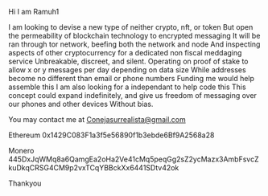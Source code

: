 Hi I am Ramuh1

I am looking to devise a new type of neither crypto, nft, or token 
But open the permeability of blockchain technology to encrypted messaging
It will be ran through tor network, beefing both the network and node
And inspecting aspects of other cryptocurrency for a dedicated non fiscal meddaging service
Unbreakable, discreet, and silent.
Operating on proof of stake to allow x or y messages per day depending on data size
While addresses become no different than email or phone numbers
Funding me would help assemble this
I am also looking for a independant to help code this
This concept could expand indefinitely, and give us freedom of messaging over our phones and other devices
Without bias.

You may contact me at
Conejasurrealista@gmail.com



Ethereum
0x1429C083F1a3f5e56890f1b3ebde6Bf9A2568a28

Monero
445DxJqWMq8a6QamgEa2oHa2Ve41cMq5peqGg2sZ2ycMazx3AmbFsvcZkuDkqCRSG4CM9p2vxTCqYBBckXx6441SDtv42ok

Thankyou
